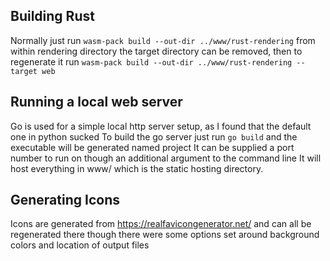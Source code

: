 ## Building Rust

Normally just run `wasm-pack build --out-dir ../www/rust-rendering` from within rendering directory
the target directory can be removed, then to regenerate it run `wasm-pack build --out-dir ../www/rust-rendering --target web`

## Running a local web server

Go is used for a simple local http server setup, as I found that the default one in python sucked
To build the go server just run `go build` and the executable will be generated named project
It can be supplied a port number to run on though an additional argument to the command line
It will host everything in www/ which is the static hosting directory.

## Generating Icons

Icons are generated from https://realfavicongenerator.net/ and can all be regenerated there
though there were some options set around background colors and location of output files
